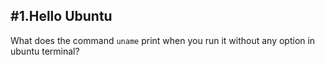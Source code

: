 #1.Hello Ubuntu
---

What does the command `uname` print when you run it without any option in ubuntu terminal?
